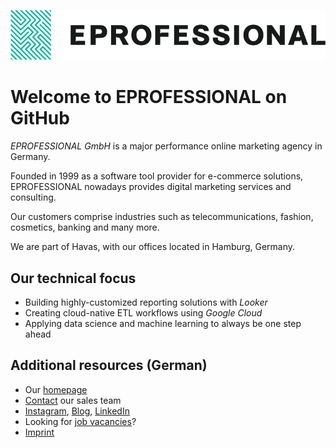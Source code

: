 ![EPROFESSIONAL](/profile/assets/eprofessional.png)

# Welcome to EPROFESSIONAL on GitHub

_EPROFESSIONAL GmbH_ is a major performance online marketing agency
in Germany.

Founded in 1999 as a software tool provider for e-commerce solutions,
EPROFESSIONAL nowadays provides digital marketing services and
consulting.

Our customers comprise industries such as telecommunications, fashion,
cosmetics, banking and many more.

We are part of Havas, with our offices located in Hamburg, Germany.

## Our technical focus

* Building highly-customized reporting solutions with _Looker_
* Creating cloud-native ETL workflows using _Google Cloud_
* Applying data science and machine learning to always be one step ahead

## Additional resources (German)

* Our [homepage](https://www.eprofessional.de/)
* [Contact](https://www.eprofessional.de/kontakt) our sales team
* [Instagram](https://www.instagram.com/eprofessional_/), [Blog](https://www.eprofessional.de/brainworks/blog), [LinkedIn](https://de.linkedin.com/company/eprofessional-gmbh-digital-technology-consultants)
* Looking for [job vacancies](https://wd3.myworkdaysite.com/en-US/recruiting/havas/GroupExternalCareerSite?CF_LRV_-_Job_Requisition_Agency_Extended=51ae2026038010018b02495445fd0000)?
* [Imprint](https://www.eprofessional.de/meta/impressum)
